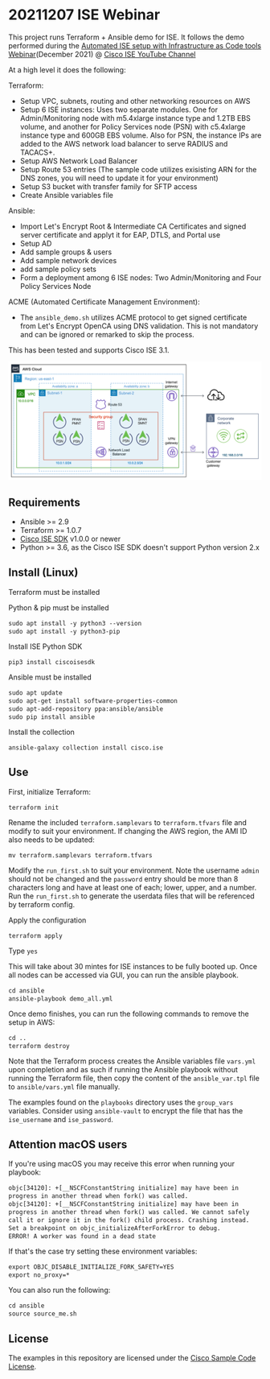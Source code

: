 # 20211207 ISE Webinar

This project runs Terraform + Ansible demo for ISE. It follows the demo performed during the [Automated ISE setup with Infrastructure as Code tools Webinar](https://www.youtube.com/watch?v=tN_nTEE48Ys)(December 2021) @ [Cisco ISE YouTube Channel](http://cs.co/ise-videos)

At a high level it does the following:

Terraform:
- Setup VPC, subnets, routing and other networking resources on AWS
- Setup 6 ISE instances: Uses two separate modules. One for Admin/Monitoring node with m5.4xlarge instance type and 1.2TB EBS volume, and another for Policy Services node (PSN) with c5.4xlarge instance type and 600GB EBS volume. Also for PSN, the instance IPs are added to the AWS network load balancer to serve RADIUS and TACACS+.
- Setup AWS Network Load Balancer
- Setup Route 53 entries (The sample code utilizes exisisting ARN for the DNS zones, you will need to update it for your environment)
- Setup S3 bucket with transfer family for SFTP access
- Create Ansible variables file

Ansible:
- Import Let's Encrypt Root & Intermediate CA Certificates and signed server certificate and applyt it for EAP, DTLS, and Portal use
- Setup AD
- Add sample groups & users
- Add sample network devices
- add sample policy sets
- Form a deployment among 6 ISE nodes: Two Admin/Monitoring and Four Policy Services Node

ACME (Automated Certificate Management Environment):
- The `ansible_demo.sh` utilizes ACME protocol to get signed certificate from Let's Encrypt OpenCA using DNS validation. This is not mandatory and can be ignored or remarked to skip the process. 

This has been tested and supports Cisco ISE 3.1.

![Diagram](demo_setup.png)

## Requirements
- Ansible >= 2.9
- Terraform >= 1.0.7
- [Cisco ISE SDK](https://github.com/CiscoISE/ciscoisesdk) v1.0.0 or newer
- Python >= 3.6, as the Cisco ISE SDK doesn't support Python version 2.x

## Install (Linux)
Terraform must be installed

Python & pip must be installed
```
sudo apt install -y python3 --version
sudo apt install -y python3-pip
```

Install ISE Python SDK
```
pip3 install ciscoisesdk
```

Ansible must be installed
```
sudo apt update
sudo apt-get install software-properties-common
sudo apt-add-repository ppa:ansible/ansible
sudo pip install ansible
```

Install the collection
```
ansible-galaxy collection install cisco.ise
```

## Use
First, initialize Terraform:
```
terraform init
```

Rename the included `terraform.samplevars` to `terraform.tfvars` file and modify to suit your environment. If changing the AWS region, the AMI ID also needs to be updated:
```
mv terraform.samplevars terraform.tfvars
```

Modify the `run_first.sh` to suit your environment. Note the username `admin` should not be changed and the `password` entry should be more than 8 characters long and have at least one of each; lower, upper, and a number. Run the `run_first.sh` to generate the userdata files that will be referenced by terraform config.

Apply the configuration
```
terraform apply
```

Type `yes`

This will take about 30 mintes for ISE instances to be fully booted up. Once all nodes can be accessed via GUI, you can run the ansible playbook.
```
cd ansible
ansible-playbook demo_all.yml
```

Once demo finishes, you can run the following commands to remove the setup in AWS:
```
cd ..
terraform destroy
```

Note that the Terraform process creates the Ansible variables file `vars.yml` upon completion and as such if running the Ansible playbook without running the Terraform file, then copy the content of the `ansible_var.tpl` file to `ansible/vars.yml` file manually.

The examples found on the `playbooks` directory uses the `group_vars` variables. Consider using `ansible-vault` to encrypt the file that has the `ise_username` and `ise_password`.

## Attention macOS users

If you're using macOS you may receive this error when running your playbook:

```
objc[34120]: +[__NSCFConstantString initialize] may have been in progress in another thread when fork() was called.
objc[34120]: +[__NSCFConstantString initialize] may have been in progress in another thread when fork() was called. We cannot safely call it or ignore it in the fork() child process. Crashing instead. Set a breakpoint on objc_initializeAfterForkError to debug.
ERROR! A worker was found in a dead state
```

If that's the case try setting these environment variables:
```
export OBJC_DISABLE_INITIALIZE_FORK_SAFETY=YES
export no_proxy=*
```

You can also run the following:
```
cd ansible
source source_me.sh
```

## License

The examples in this repository are licensed under the [Cisco Sample Code License](https://developer.cisco.com/site/license/cisco-sample-code-license/).
